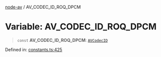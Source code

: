 [node-av](../globals.md) / AV\_CODEC\_ID\_ROQ\_DPCM

# Variable: AV\_CODEC\_ID\_ROQ\_DPCM

> `const` **AV\_CODEC\_ID\_ROQ\_DPCM**: [`AVCodecID`](../type-aliases/AVCodecID.md)

Defined in: [constants.ts:425](https://github.com/seydx/av/blob/f8631fc881b394300b1479f511d55cf1c370a87f/src/constants/constants.ts#L425)
